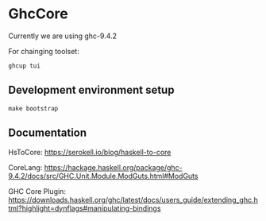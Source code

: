 # GhcCore

Currently we are using ghc-9.4.2

For chainging toolset:
```shell
ghcup tui
```

## Development environment setup


```shell
make bootstrap
```


## Documentation

HsToCore: https://serokell.io/blog/haskell-to-core

CoreLang: https://hackage.haskell.org/package/ghc-9.4.2/docs/src/GHC.Unit.Module.ModGuts.html#ModGuts

GHC Core Plugin: https://downloads.haskell.org/ghc/latest/docs/users_guide/extending_ghc.html?highlight=dynflags#manipulating-bindings
